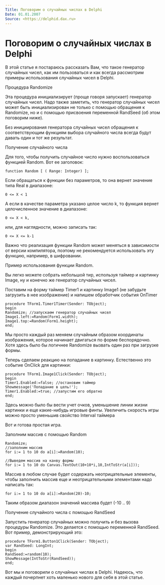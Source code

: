 ```yaml
---
Title: Поговорим о случайных числах в Delphi
Date: 01.01.2007
Source: <https://delphid.dax.ru>
---
```



Поговорим о случайных числах в Delphi
=====================================

В этой статье я постараюсь рассказать Вам, что такое генератор случайных
чисел, как им пользоваться и как всегда рассмотрим примеры использования
случайных чисел в Delphi.

Процедура Randomize

Эта процедура инициализирует (проще говоря запускает) генератор
случайных чисел. Надо также заметить, что генератор случайных чисел
может быть инициализирован не только с помощью обращения к Randomize, но
и с помощью присвоения переменной RandSeed (об этом поговорим ниже).

Без инициирования генератора случайных чисел обращения к соответствующим
функциям выбора случайного числа всегда будут давать один и тот же
результат.

Получение случайного числа

Для того, чтобы получить случайное число нужно воспользоваться функцией
Random. Вот ее заголовок:

    function Random [ ( Range: Integer) ];

Если обращаться к функции без параметров, то она вернет значение типа
Real в диапазоне:

    0 <= X < 1

А если в качестве параметра указано целое число k, то функция вернет
целочисленное значение в диапазоне:

    0 <= X < k,

или, для наглядности, можно записать так:

    0 <= X <= k-1

Важно что реализация функции Random может меняться в зависимости от
версии компилятора, поэтому не рекомендуется использовать эту функцию,
например, в шифровании.

Пример использования функции Random.

Вы легко можете собрать небольшой тир, используя таймер и картинку
Image, ну и конечно же генератор случайных чисел.

Поставим на форму таймер Timer1 и картинку Image1 (не забудьте загрузить
в нее изображение) и напишем обработчик события OnTimer

    procedure TForm1.Timer1Timer(Sender: TObject);
    begin
    Randomize; //запускаем генератор случайных чисел
    Image1.left:=Random(Form1.width);
    Image1.top:=Random(Form1.height);
    end; 

Мы просто каждый раз меняем случайным образом координаты изображения,
которое начинает двигаться по форме беспорядочно. Хотя здесь было бы
логичнее Randomize вызвать один раз при загрузке формы.

Теперь сделаем реакцию на попадание в картинку. Естественно это событие
OnClick для картинки:

    procedure TForm1.Image1Click(Sender: TObject); 
    begin 
    Timer1.Enabled:=false; //остановим таймер 
    Showmessage('Попадание в цель!'); 
    Timer1.Enabled:=true; //запустим его обратно 
    end; 

Здесь можно было бы вести учет очков, уменьшение линии жизни картинки и
еще какие-нибудь игровые финты. Увеличить скорость игры можно просто
уменьшив свойство Interval таймера

Вот и готова простая игра.

Заполним массив с помощью Random

    Randomize;
    //заполним массив
    for i:= 1 to 10 do a[i]:=Random(10);
     
    //Выведем массив на канву формы
    for i:= 1 to 10 do Canvas.TextOut(10+10*i,10,IntToStr(a[i])); 

Массив в любом случае будет содержать неотрицательные элементы, чтобы
заполнить массив еще и неотрицательными элементами надо написать так:

    for i:= 1 to 10 do a[i]:=Random(20)-10; 

Таким образом диапазон значений массива будет (-10 .. 9)

Получение случайного числа с помощью RandSeed

Запустить генератор случайных можно получить и без вызова процедуры
Randomize. Это делается с помощью переменной RandSeed. Вот пример,
демонстрирующий это:

    procedure TForm1.Button1Click(Sender: TObject);
    var RandSeed: LongInt;
    begin
    RandSeed:=random(10);
    ShowMessage(IntToStr(RandSeed));
    end; 

Вот мы и поговорили о случайных числах в Delphi. Надеюсь, что каждый
почерпнет хоть маленько нового для себя в этой статье.

